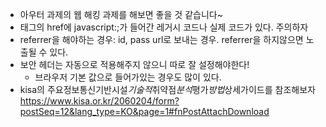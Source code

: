 - 아우터 과제의 웹 해킹 과제를 해보면 좋을 것 같습니다~
- <a> 태그의 href에 javascript:;가 들어간 레거시 코드나 실제 코드가 있다. 주의하자
- referrer을 해야하는 경우: id, pass url로 보내는 경우. referrer을 하지않으면 노출될 수 있다.
- 보안 헤더는 자동으로 적용해주지 않으니 따로 잘 설정해야한다!
  - 브라우저 기본 값으로 들어가있는 경우도 많이 있다.
- kisa의 주요정보통신기반시설*기술적*취약점*분석*평가*방법*상세가이드를 참조해보자 https://www.kisa.or.kr/2060204/form?postSeq=12&lang_type=KO&page=1#fnPostAttachDownload
